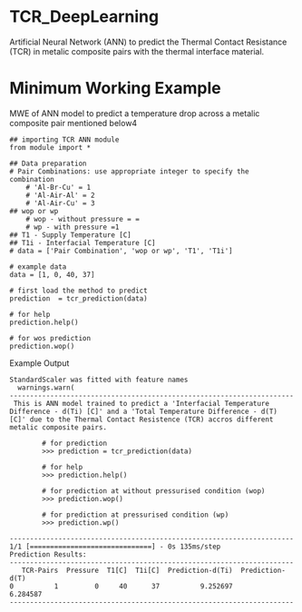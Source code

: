 # TCR_DeepLearning
Artificial Neural Network (ANN) to predict the Thermal Contact Resistance (TCR) in metalic composite pairs with the thermal interface material. 

# Minimum Working Example
MWE of ANN model to predict a temperature drop across a metalic composite pair mentioned below4

```python:
## importing TCR ANN module
from module import *

## Data preparation
# Pair Combinations: use appropriate integer to specify the combination
    # 'Al-Br-Cu' = 1
    # 'Al-Air-Al' = 2
    # 'Al-Air-Cu' = 3
## wop or wp    
    # wop - without pressure = =
    # wp - with pressure =1
## T1 - Supply Temperature [C]
## T1i - Interfacial Temperature [C]
# data = ['Pair Combination', 'wop or wp', 'T1', 'T1i']

# example data
data = [1, 0, 40, 37]

# first load the method to predict
prediction  = tcr_prediction(data)

# for help
prediction.help()

# for wos prediction
prediction.wop()
```

Example Output

```
StandardScaler was fitted with feature names
  warnings.warn(
----------------------------------------------------------------------
 This is ANN model trained to predict a 'Interfacial Temperature Difference - d(Ti) [C]' and a 'Total Temperature Difference - d(T) [C]' due to the Thermal Contact Resistence (TCR) accros different metalic composite pairs.

        # for prediction
        >>> prediction = tcr_prediction(data)

        # for help
        >>> prediction.help()

        # for prediction at without pressurised condition (wop)
        >>> prediction.wop()

        # for prediction at pressurised condition (wp)
        >>> prediction.wp()

----------------------------------------------------------------------
1/1 [==============================] - 0s 135ms/step
Prediction Results:
----------------------------------------------------------------------
   TCR-Pairs  Pressure  T1[C]  T1i[C]  Prediction-d(Ti)  Prediction-d(T)
0          1         0     40      37          9.252697         6.284587
----------------------------------------------------------------------
```